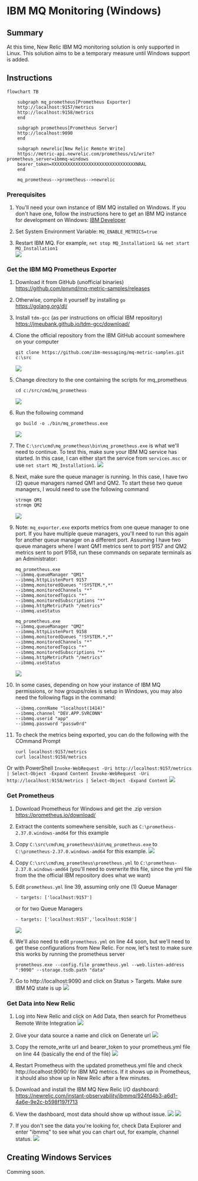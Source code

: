 # IBM MQ Monitoring (Windows)

## Summary
At this time, New Relic IBM MQ monitoring solution is only supported in Linux.  This solution aims to be a temporary measure until Windows support is added.


## Instructions

```mermaid
flowchart TB

    subgraph mq_prometheus[Prometheus Exporter]
    http://localhost:9157/metrics
    http://localhost:9158/metrics
    end

    subgraph prometheus[Prometheus Server]
    http://localhost:9090
    end

    subgraph newrelic[New Relic Remote Write]
    https://metric-api.newrelic.com/prometheus/v1/write?prometheus_server=ibmmq-windows
    bearer_token=XXXXXXXXXXXXXXXXXXXXXXXXXXXXXXXXNRAL
    end

    mq_prometheus-->prometheus-->newrelic
 ```

### Prerequisites
1. You'll need your own instance of IBM MQ installed on Windows.  If you don't have one, follow the instructions here to get an IBM MQ instance for development on Windows: [IBM Developer](https://developer.ibm.com/tutorials/mq-connect-app-queue-manager-windows/#step-1-download-ibm-mq)

2. Set System Environment Variable: `MQ_ENABLE_METRICS=true`

3. Restart IBM MQ.  For example, `net stop MQ_Installation1 && net start MQ_Installation1`  
   ![](ibmmq/ibmmq_02.png)


### Get the IBM MQ Prometheus Exporter
1. Download it from GitHub (unofficial binaries)  
   https://github.com/pnvnd/mq-metric-samples/releases


2. Otherwise, compile it yourself by installing `go`  
   https://golang.org/dl/


3. Install `tdm-gcc` (as per instructions on official IBM repository)
   https://jmeubank.github.io/tdm-gcc/download/


4. Clone the official repository from the IBM GitHub account somewhere on your computer  
    ```
    git clone https://github.com/ibm-messaging/mq-metric-samples.git c:\src
    ```
    ![](ibmmq/ibmmq_03.png)

5. Change directory to the one containing the scripts for mq_prometheus
    ```
    cd c:/src/cmd/mq_prometheus
    ```
    ![](ibmmq/ibmmq_04.png)

6. Run the following command
    ```
    go build -o ./bin/mq_prometheus.exe
    ```
    ![](ibmmq/ibmmq_05.png)


7. The `C:\src\cmd\mq_prometheus\bin\mq_prometheus.exe` is what we'll need to continue.  To test this, make sure your IBM MQ service has started.  In this case, I can either start the service from `services.msc` or use `net start MQ_Installation1`.
   ![](ibmmq/ibmmq_06.png)


8. Next, make sure the queue manager is running.  In this case, I have two (2) queue managers named QM1 and QM2.  To start these two queue managers, I would need to use the following command
    ```
    strmqm QM1
    strmqm QM2
    ```
    ![](ibmmq/ibmmq_07.png)

9. Note: `mq_exporter.exe` exports metrics from one queue manager to one port.  If you have multiple queue managers, you'll need to run this again for another queue manager on a different port.  Assuming I have two queue managers where I want QM1 metrics sent to port 9157 and QM2 metrics sent to port 9158, run these commands on separate terminals as an Administrator:
    ```
    mq_prometheus.exe 
    --ibmmq.queueManager "QM1" 
    --ibmmq.httpListenPort 9157 
    --ibmmq.monitoredQueues "!SYSTEM.*,*" 
    --ibmmq.monitoredChannels "*" 
    --ibmmq.monitoredTopics "*" 
    --ibmmq.monitoredSubscriptions "*" 
    --ibmmq.httpMetricPath "/metrics" 
    --ibmmq.useStatus

    mq_prometheus.exe 
    --ibmmq.queueManager "QM2" 
    --ibmmq.httpListenPort 9158 
    --ibmmq.monitoredQueues "!SYSTEM.*,*" 
    --ibmmq.monitoredChannels "*" 
    --ibmmq.monitoredTopics "*" 
    --ibmmq.monitoredSubscriptions "*" 
    --ibmmq.httpMetricPath "/metrics" 
    --ibmmq.useStatus
    ```
    ![](ibmmq/ibmmq_08.png)


10. In some cases, depending on how your instance of IBM MQ permissions, or how  groups/roles is setup in Windows, you may also need the following flags in the command:
    ```
    --ibmmq.connName "localhost(1414)" 
    --ibmmq.channel "DEV.APP.SVRCONN" 
    --ibmmq.userid "app" 
    --ibmmq.password "passw0rd"
    ```

11. To check the metrics being exported, you can do the following with the COmmand Prompt
    ```
    curl localhost:9157/metrics
    curl localhost:9158/metrics
    ```

   Or with PowerShell
    ```
    Invoke-WebRequest -Uri http://localhost:9157/metrics | Select-Object -Expand Content
    Invoke-WebRequest -Uri http://localhost:9158/metrics | Select-Object -Expand Content
    ```
    ![](ibmmq/ibmmq_09.png)

### Get Prometheus

1. Download Prometheus for Windows and get the .zip version  
   https://prometheus.io/download/


2. Extract the contents somewhere sensible, such as `C:\prometheus-2.37.0.windows-amd64` for this example


3. Copy `C:\src\cmd\mq_prometheus\bin\mq_prometheus.exe` to `C:\prometheus-2.37.0.windows-amd64` for this example.
   ![](ibmmq/ibmmq_10.png)

4. Copy `C:\src\cmd\mq_prometheus\prometheus.yml` to `C:\prometheus-2.37.0.windows-amd64` (you'll need to overwrite this file, since the yml file from the the official IBM repository does what we want)


5. Edit `prometheus.yml` line 39, assuming only one (1) Queue Manager
    ```
    - targets: ['localhost:9157']
    ```
    or for two Queue Managers
    ```
    - targets: ['localhost:9157','localhost:9158']
    ```
    ![](ibmmq/ibmmq_11.png)

6. We'll also need to edit `prometheus.yml` on line 44 soon, but we'll need to get these configurations from New Relic.  For now, let's test to make sure this works by running the prometheus server
    ```
    prometheus.exe --config.file prometheus.yml --web.listen-address ":9090" --storage.tsdb.path "data"
    ```

7. Go to http://localhost:9090 and click on Status > Targets.  Make sure IBM MQ state is up
   ![](ibmmq/ibmmq_12.png)


### Get Data into New Relic
1. Log into New Relic and click on Add Data, then search for Prometheus Remote Write Integration
   ![](ibmmq/ibmmq_13.png)


2. Give your data source a name and click on Generate url
   ![](ibmmq/ibmmq_14.png)


3. Copy the remote_write url and bearer_token to your prometheus.yml file on line 44 (basically the end of the file)
   ![](ibmmq/ibmmq_15.png)


4. Restart Prometheus with the updated prometheus.yml file and check http://localhost:9090/ for IBM MQ metrics.  If it shows up in Prometheus, it should also show up in New Relic after a few minutes.


5. Download and install the IBM MQ New Relic I/O dashboard: https://newrelic.com/instant-observability/ibmmq/924fd4b3-a6d1-4a6e-9e2c-b598f197f713


6. View the dashboard, most data should show up without issue.
   ![](ibmmq/ibmmq_16.png)
   ![](ibmmq/ibmmq_17.png)



7. If you don't see the data you're looking for, check Data Explorer and enter "ibmmq" to see what you can chart out, for example, channel status.
   ![](ibmmq/ibmmq_18.png)


## Creating Windows Services
Comming soon.
